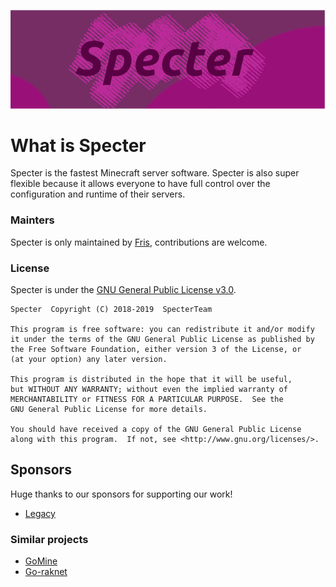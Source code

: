 ![Specter logo](specter_logo.png)

# What is Specter
Specter is the fastest Minecraft server software. Specter is also super flexible because it allows everyone to have full control over the configuration and runtime of their servers.

### Mainters
Specter is only maintained by [Fris](https://twitter.com/FrisXYZ), contributions are welcome.

### License
Specter is under the [GNU General Public License v3.0](https://github.com/SpecterTeam/Specter/blob/master/LICENSE).

    Specter  Copyright (C) 2018-2019  SpecterTeam

    This program is free software: you can redistribute it and/or modify
    it under the terms of the GNU General Public License as published by
    the Free Software Foundation, either version 3 of the License, or
    (at your option) any later version.

    This program is distributed in the hope that it will be useful,
    but WITHOUT ANY WARRANTY; without even the implied warranty of
    MERCHANTABILITY or FITNESS FOR A PARTICULAR PURPOSE.  See the
    GNU General Public License for more details.

    You should have received a copy of the GNU General Public License
    along with this program.  If not, see <http://www.gnu.org/licenses/>.


## Sponsors
Huge thanks to our sponsors for supporting our work!

- [Legacy](https://twitter.com/LegacyUHCs)

### Similar projects

- [GoMine](https://github.com/Irmine/GoMine)
- [Go-raknet](https://github.com/beito123/go-raknet)